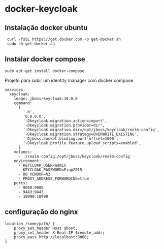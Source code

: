 # docker-keycloak

## Instalação docker ubuntu

```
 curl -fsSL https://get.docker.com -o get-docker.sh
 sudo sh get-docker.sh   
```

## Instalar docker compose
```
sudo apt-get install docker-compose
```

Projeto para subir um identity manager com docker compose


```version: '2'
services:
  keycloak:
    image: jboss/keycloak:10.0.0
    command:
      [
        '-b',
        '0.0.0.0',
        '-Dkeycloak.migration.action=import',
        '-Dkeycloak.migration.provider=dir',
        '-Dkeycloak.migration.dir=/opt/jboss/keycloak/realm-config',
        '-Dkeycloak.migration.strategy=OVERWRITE_EXISTING',
        '-Djboss.socket.binding.port-offset=1000',
        '-Dkeycloak.profile.feature.upload_scripts=enabled',
      ]
    volumes:
      - ./realm-config:/opt/jboss/keycloak/realm-config
    environment:
      - KEYCLOAK_USER=admin
      - KEYCLOAK_PASSWORD=Fiap2015
      - DB_VENDOR=h2
      - PROXY_ADDRESS_FORWARDING=true
    ports:
      - 9080:9080
      - 9443:9443
      - 10990:10990
 ```

## configuração do nginx

```
location /some/path/ {
    proxy_set_header Host $host;
    proxy_set_header X-Real-IP $remote_addr;
    proxy_pass http://localhost:8000;
}
````
